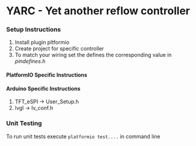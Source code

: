 # YARC - Yet another reflow controller

### Setup Instructions

1. Install plugin pltformio
2. Create project for specific controller
3. To match your wiring set the defines the corresponding value in _pindefines.h_

#### PlatformIO Specific Instructions

#### Arduino Specific Instructions

1. TFT_eSPI -> User_Setup.h
2. lvgl -> lv_conf.h

### Unit Testing

To run unit tests execute `platformio test....` in command line
